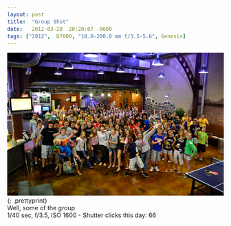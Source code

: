 ```yaml
---
layout: post
title:  "Group Shot"
date:   2012-03-28  20:20:07 -0600
tags: ["2012",  D7000, "18.0-200.0 mm f/3.5-5.6", Genesis]
---
```

![:title](/images/2012/2012_0328_D7K5039.jpg)
{: .prettyprint}  
Well, some of the group  
1/40 sec, f/3.5, ISO 1600 - Shutter clicks this day: 66